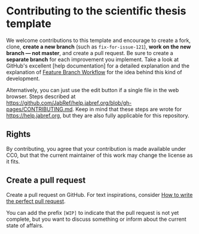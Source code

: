 # Contributing to the scientific thesis template

We welcome contributions to this template and encourage to create a fork, clone, **create a new branch** (such as `fix-for-issue-121`), **work on the new branch — not master**, and create a pull request.
Be sure to create a **separate branch** for each improvement you implement.
Take a look at GitHub's excellent [help documentation] for a detailed explanation and the explanation of [Feature Branch Workflow](https://de.atlassian.com/git/tutorials/comparing-workflows#feature-branch-workflow) for the idea behind this kind of development.

Alternatively, you can just use the edit button if a single file in the web browser.
Steps described at https://github.com/JabRef/help.jabref.org/blob/gh-pages/CONTRIBUTING.md.
Keep in mind that these steps are wrote for <https://help.jabref.org>, but they are also fully applicable for this repository.

## Rights

By contributing, you agree that your contribution is made available under CC0, but that the current maintainer of this work may change the license as it fits.


## Create a pull request

Create a pull request on GitHub.
For text inspirations, consider [How to write the perfect pull request](https://github.com/blog/1943-how-to-write-the-perfect-pull-request).

You can add the prefix `[WIP]` to indicate that the pull request is not yet complete, but you want to discuss something or inform about the current state of affairs.
